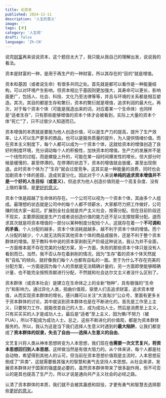 ```yaml
---
title: 论资本
published: 2024-12-11
description: '人生的意义'
image: ''
tags: [术]
category: '人生观'
draft: false
language: 'Zh-CN'
---
```

说完[财富](https://mp.weixin.qq.com/s/H45WPOWGZow1WYkRkFxEKQ)再来说说资本，这个题目太大了，我只能从我自己的理解出发，说说我的看法。

资本是财富的一种，是用于再生产的一种财富，所以其存在的“目的”就是增值。

资本和基因（或者说生命）有很多共同之处。首先就是都可以看作是一种能量结构，可以对环境产生影响，但资本相比于基因则更加强大，其寿命可以更长，影响面更广，包括人、社会、科技、文化乃至法律等等，并且与环境的关系都是相互塑造。其次。其目的都是生存和繁衍，资本的繁衍就是增值，追求利润的最大化。再次，对于每个资本个体（可能是我造出来的词，对应着某一个生命体）也同样是“适者生存”，只有那些能够增值的资本个体才会被看到，实际上大量的资本个体“死亡”了，只不过很少人知道而已。

资本增值的本质就是要能为他人创造价值，可以是生产力的提高，提升了生产效率，让人可以生产更多的商品，也可以是服务质量的提升，为人提供情绪价值。而在资本主义制度下，每个人都可以成为一个资本个体，这就给资本的增值创造了良好的制度环境，充分调动每个人的积极性，加快资本的增值。生产力的发展并不是一个线性的过程，而是螺旋上升的，可能在某一段时间爆发性的增长，但大部分时候是缓慢的，甚至停滞的。在停滞的状态下，资本的增值就会放缓，甚至出现倒退。此时资本个体为了“生存”就会过度竞争，这其实是一种能量的浪费，同时也会加剧资本个体的差距，造成贫富分化。因此对于个人来说**单纯的追求资本增值并不是一个好的人生目标（或意义）**。但追求为他人创造价值则是一个高复杂度、没有上限的事情，是[更好的意义](https://mp.weixin.qq.com/s/gssr6Xkuj83u5numWuqgQA)。

资本个体是超越了生命体的存在。一个公司可以视为一个资本个体，其由多个人组成。最理想的状态就是公司中的每个人都不领薪水，大家都尽力把工作做好，公司赚的钱大家一起花。扩展到全社会就是共产主义社会，按需分配。但在目前阶段还不现实，主要原因就是生产力或者说创造价值的能力还不足以支撑按需分配。退而求其次就是将资本增值的一部分以某种制度分配给个人，这就存在着一个**不可调和的矛盾**。个人分配的越多，资本个体消耗就越多，越不利于资本个体的增值。而个人分配的越少，个人就无法购买其他资本个体的商品或服务，还是不利于整个资本群体的增值。至于教科书中说的资本家剥削无产阶级这种说法，我认为并不全面，一方面根本就不存在完美的分配方案，另一方面，失败的那些资本个体只是没有人看到而已。当然，我不否认存在着剥削的情况，因为“生存”着的资本个体天然就有“自私”的倾向，就好像我们每个人也都有自私的一面。至于为什么不存在完美的分配方案，一方面是因为每个人的贡献是无法精确计量的，另一方面即使能够精确计量，也不能完全按照贡献进行分配，不然就和社会达尔文主义者没什么区别了。

资本群体（或资本社会）是建立在生命体之上的全新“物种”，具有极强的“生命力”和影响力。通过异化人类，扭曲价值观，驱使人们去追求财富，追求资本增值，从而实现资本群体的增长。感兴趣可以关注“大浪淘沙”公众号，里面有更多关于资本群体的讨论，其中就谈到资本群体也是在不断进化的。首先是工作至上主义，只要努力工作，就能改变自己的人生，成为成功人士。然后是消费至上主义，只有买买买的人才是成功人士。最后是“适者”至上主义，因为懒/不努力（被PUA），所以不配成为成功人士。总之，这些不断进化的价值观，都是为资本群体服务的。所以，我认为这是当下我们选择人生意义时遇到的**最大陷阱**，让我们都变成了**资本群体的奴隶，失去了自由——选择人生意义的自由**。

文艺复兴将人类从神本思想转变为人本思想，我们现在**也需要一次文艺复兴，将资本思想回归到人本思想**。这样做当然是有很大阻力的。从个体来讲，每个人都是社会动物，希望得到其他人的认可，但当前在资本思想价值观是主流时，人本思想反倒成了“异类”，这就需要极其强大的智慧和勇气去坚持人本思想。从社会来讲，发展资本群体对于国家的强盛是必要的，虽然资本群体带来了很多副作用，但不可否认的是其也提高了生产力，所以才说是通向共产主义社会的必经之路。

认清了资本群体的本质，我们就不会被其蛊惑和奴役，才更有勇气和智慧去选择那些[更好的意义](https://mp.weixin.qq.com/s/gssr6Xkuj83u5numWuqgQA)。

